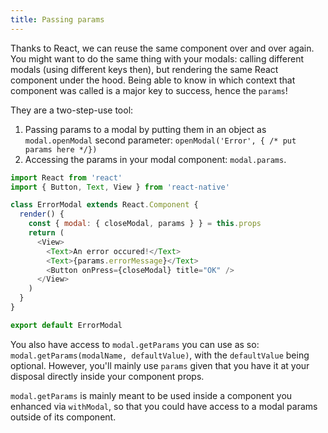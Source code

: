 ```yaml
---
title: Passing params
---
```


Thanks to React, we can reuse the same component over and over again. You might want to do the same thing with your modals: calling different modals (using different keys then), but rendering the same React component under the hood. Being able to know in which context that component was called is a major key to success, hence the `params`!

They are a two-step-use tool:

1. Passing params to a modal by putting them in an object as `modal.openModal` second parameter: `openModal('Error', { /* put params here */})`
2. Accessing the params in your modal component: `modal.params`.

```js
import React from 'react'
import { Button, Text, View } from 'react-native'

class ErrorModal extends React.Component {
  render() {
    const { modal: { closeModal, params } } = this.props
    return (
      <View>
        <Text>An error occured!</Text>
        <Text>{params.errorMessage}</Text>
        <Button onPress={closeModal} title="OK" />
      </View>
    )
  }
}

export default ErrorModal
```

You also have access to `modal.getParams` you can use as so: `modal.getParams(modalName, defaultValue)`, with the `defaultValue` being optional. However, you'll mainly use `params` given that you have it at your disposal directly inside your component props.

`modal.getParams` is mainly meant to be used inside a component you enhanced via `withModal`, so that you could have access to a modal params outside of its component.

